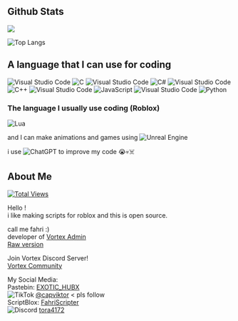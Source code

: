 ## Github Stats

<p align="left"> <img src="https://github-readme-stats.vercel.app/api?username=Sidhsksjsjsh&theme=tokyonight&show_icons=true&hide_border=true&count_private=true&include_all_commits=true" /> </p>

![Top Langs](https://github-readme-stats.vercel.app/api/top-langs/?username=Sidhsksjsjsh&layout=compact)

## A language that I can use for coding
![Visual Studio Code](https://img.shields.io/badge/Visual%20Studio%20Code-0078d7.svg?style=for-the-badge&logo=visual-studio-code&logoColor=white) ![C](https://img.shields.io/badge/c-%2300599C.svg?style=for-the-badge&logo=c&logoColor=white)
![Visual Studio Code](https://img.shields.io/badge/Visual%20Studio%20Code-0078d7.svg?style=for-the-badge&logo=visual-studio-code&logoColor=white) ![C#](https://img.shields.io/badge/c%23-%23239120.svg?style=for-the-badge&logo=c-sharp&logoColor=white)
![Visual Studio Code](https://img.shields.io/badge/Visual%20Studio%20Code-0078d7.svg?style=for-the-badge&logo=visual-studio-code&logoColor=white) ![C++](https://img.shields.io/badge/c++-%2300599C.svg?style=for-the-badge&logo=c%2B%2B&logoColor=white)
![Visual Studio Code](https://img.shields.io/badge/Visual%20Studio%20Code-0078d7.svg?style=for-the-badge&logo=visual-studio-code&logoColor=white) ![JavaScript](https://img.shields.io/badge/javascript-%23323330.svg?style=for-the-badge&logo=javascript&logoColor=%23F7DF1E)
![Visual Studio Code](https://img.shields.io/badge/Visual%20Studio%20Code-0078d7.svg?style=for-the-badge&logo=visual-studio-code&logoColor=white) ![Python](https://img.shields.io/badge/python-3670A0?style=for-the-badge&logo=python&logoColor=ffdd54)
### The language I usually use coding (Roblox)
![Lua](https://img.shields.io/badge/lua-%232C2D72.svg?style=for-the-badge&logo=lua&logoColor=white)

and I can make animations and games using ![Unreal Engine](https://img.shields.io/badge/unrealengine-%23313131.svg?style=for-the-badge&logo=unrealengine&logoColor=white)

i use ![ChatGPT](https://img.shields.io/badge/chatGPT-74aa9c?style=for-the-badge&logo=openai&logoColor=white) to improve my code 😭💀☠️

## About Me

[![Total Views](https://hits.seeyoufarm.com/api/count/incr/badge.svg?url=https://github.com/Sidhsksjsjsh&count_bg=#79C83D&title_bg=#555555&icon=&icon_color=#E7E7E7&title=PAGE+VIEWS&edge_flat=false)](https://hits.seeyoufarm.com)

Hello !  
i like making scripts for roblox and this is open source.  

call me fahri :)  
developer of [Vortex Admin](https://github.com/Sidhsksjsjsh/Fe-Vortex-admin-V2/blob/8159d5dd2498696807c2a387ddfd93df515c8c7e/VortexCompany/C4/Discord.lua)  
[Raw version](https://raw.githubusercontent.com/Sidhsksjsjsh/Fe-Vortex-admin-V2/main/VortexCompany/C4/Discord.lua)  

Join Vortex Discord Server!  
[Vortex Community](https://discord.gg/ZcnSSpH63u)  

My Social Media:  
Pastebin: [EXOTIC_HUBX](https://pastebin.com/u/EXOTIC_HUBX)  
![TikTok](https://img.shields.io/badge/TikTok-%23000000.svg?style=for-the-badge&logo=TikTok&logoColor=white) [@capviktor](https://www.tiktok.com/@capviktor) < pls follow  
ScriptBlox: [FahriScripter](https://scriptblox.com/u/FahriScripter)  
![Discord](https://img.shields.io/badge/Discord-%235865F2.svg?style=for-the-badge&logo=discord&logoColor=white) [tora4172](https://discordapp.com/users/95556491402871604)  
